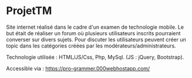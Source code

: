 # ProjetTM

Site internet réalisé dans le cadre d'un examen de technologie mobile.
Le but était de réaliser un forum où plusieurs utilisateurs inscrits pourraient converser sur divers sujets.
Pour discuter les utilisateurs peuvent créer un topic dans les catégories créées par les modérateurs/administrateurs.

Technologie utilisée : HTML/JS/Css, Php, MySql. (JS : jQuery, Bootstrap).

Accessible via : https://pro-grammer.000webhostapp.com/
